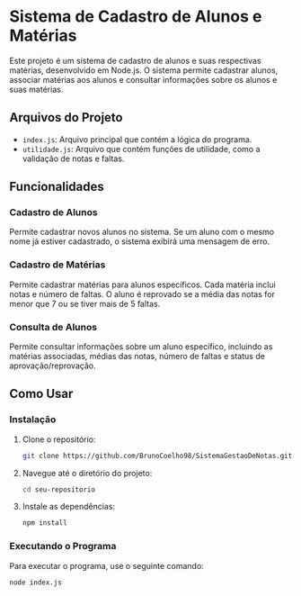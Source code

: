 # Sistema de Cadastro de Alunos e Matérias

Este projeto é um sistema de cadastro de alunos e suas respectivas matérias, desenvolvido em Node.js. O sistema permite cadastrar alunos, associar matérias aos alunos e consultar informações sobre os alunos e suas matérias.

## Arquivos do Projeto

- `index.js`: Arquivo principal que contém a lógica do programa.
- `utilidade.js`: Arquivo que contém funções de utilidade, como a validação de notas e faltas.

## Funcionalidades

### Cadastro de Alunos

Permite cadastrar novos alunos no sistema. Se um aluno com o mesmo nome já estiver cadastrado, o sistema exibirá uma mensagem de erro.

### Cadastro de Matérias

Permite cadastrar matérias para alunos específicos. Cada matéria inclui notas e número de faltas. O aluno é reprovado se a média das notas for menor que 7 ou se tiver mais de 5 faltas.

### Consulta de Alunos

Permite consultar informações sobre um aluno específico, incluindo as matérias associadas, médias das notas, número de faltas e status de aprovação/reprovação.

## Como Usar

### Instalação

1. Clone o repositório:
    ```sh
    git clone https://github.com/BrunoCoelho98/SistemaGestaoDeNotas.git
    ```
2. Navegue até o diretório do projeto:
    ```sh
    cd seu-repositorio
    ```
3. Instale as dependências:
    ```sh
    npm install
    ```

### Executando o Programa

Para executar o programa, use o seguinte comando:
```sh
node index.js
